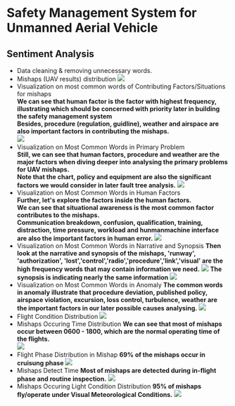 # Safety Management System for Unmanned Aerial Vehicle
## Sentiment Analysis
- Data cleaning & removing unnecessary words.  
- Mishaps (UAV results) distribution
![](https://github.com/WZHOU007-0912/Safety-Management-System-for-UAV/blob/master/Funnel-Chart%20of%20Problem%20Distribution.png)
- Visualization on most common words of Contributing Factors/Situations for mishaps    
**We can see that human factor is the factor with highest frequency, illustrating which should be concerned with priority later in building the safety management system**   
**Besides, procedure (regulation, guidline), weather and airspace are also important factors in contributing the mishaps.**  
![](https://github.com/WZHOU007-0912/Safety-Management-System-for-UAV/blob/master/Tree%20of%20Most%20Common%20Cause.png)
- Visualization on Most Common Words in Primary Problem  
**Still, we can see that human factors, procedure and weather are the major factors when diving deeper into analysing the primary problems for UAV mishaps.**   
**Note that the chart, policy and equipment are also the significant factors we would consider in later fault tree analysis.**
![](https://github.com/WZHOU007-0912/Safety-Management-System-for-UAV/blob/master/Tree%20of%20Most%20Common%20Words%20in%20Primary%20Problem.png)
- Visualization on Most Common Words in Human Factors  
**Further, let's explore the factors inside the human factors.**     
**We can see that situational awareness is the most common factor contributes to the mishaps.**  
**Communication breakdown, confusion, qualification, training, distraction, time pressure, workload and hunmanmachine interface are also the important factors in human error.**
![](https://github.com/WZHOU007-0912/Safety-Management-System-for-UAV/blob/master/Tree%20of%20Most%20Common%20Words%20in%20Human%20Factors.png)
- Visualization on Most Common Words in Narrative and Synopsis
**Then look at the narrative and synopsis of the mishaps, 'runway', 'authorization', 'lost','control','radio','procedure','link','visual' are the high frequency words that may contain information we need.**
![](https://github.com/WZHOU007-0912/Safety-Management-System-for-UAV/blob/master/Tree%20of%20Most%20Common%20Words%20in%20Narrative.png)
**The synopsis is indicating nearly the same information**
![](https://github.com/WZHOU007-0912/Safety-Management-System-for-UAV/blob/master/Tree%20of%20Most%20Common%20Words%20in%20Synopsis.png)
- Visualization on Most Common Words in Anomaly
**The common words in anomaly illustrate that procedure deviation, published policy, airspace violation, excursion, loss control, turbulence, weather are the important factors in our later possible causes analysing.**
![](https://github.com/WZHOU007-0912/Safety-Management-System-for-UAV/blob/master/Tree%20of%20Most%20Common%20Words%20in%20Anomaly.png)
- Flight Condition Distribution
![](https://github.com/WZHOU007-0912/Safety-Management-System-for-UAV/blob/master/Funnel-Chart%20of%20Flight%20Condition%20Distribution.png)
- Mishaps Occuring Time Distribution 
**We can see that most of mishaps occur between 0600 - 1800, which are the normal operating time of the flights.**  
![](https://github.com/WZHOU007-0912/Safety-Management-System-for-UAV/blob/master/Time%20Distribution.png)
- Flight Phase Distribution in Mishap
**69% of the mishaps occur in cruisung phase**
![](https://github.com/WZHOU007-0912/Safety-Management-System-for-UAV/blob/master/Flight%20Phase%20Distribution%20in%20Mishap.png)
- Mishaps Detect Time
**Most of mishaps are detected during in-flight phase and routine inspection.**
![](https://github.com/WZHOU007-0912/Safety-Management-System-for-UAV/blob/master/Detect%20Time%20Distribution%20in%20Mishap.png)
- Mishaps Occuring Light Condition Distribution 
**95% of mishaps fly/operate under Visual Meteorological Conditions.**
![](https://github.com/WZHOU007-0912/Safety-Management-System-for-UAV/blob/master/light%20distribution.png)
